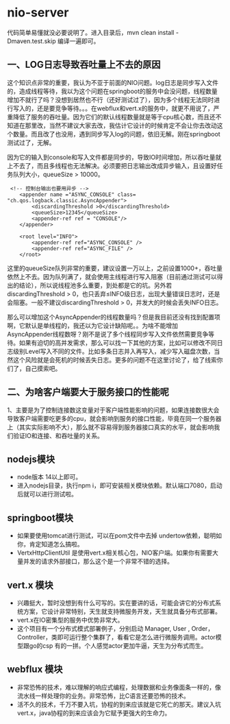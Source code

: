 # nio-server
代码简单易懂就没必要说明了。进入目录后，mvn clean install -Dmaven.test.skip 编译一遍即可。

## 一、LOG日志导致吞吐量上不去的原因

这个知识点非常的重要，我认为不亚于前面的NIO问题。log日志是同步写入文件的，造成线程等待，我以为这个问题在springboot的服务中会没问题，线程数量增加不就行了吗？没想到居然也不行（还好测试过了），因为多个线程无法同时进行写入的，还是要竞争等待。。。在webflux和vert.x的服务中，就更不用说了，严重降低了服务的吞吐量。因为它们的默认线程数量就是等于cpu核心数，而且还不知道在那里改，当然不建议大家去改，我估计它设计的时候肯定不会让你去改动这个数量。而且改了也没用，遇到同步写入log的问题，依旧无解。刚在springboot测试过了，无解。

因为它的输入到console和写入文件都是同步的，导致IO时间增加，所以吞吐量就上不去了，而且多线程也无法解决。必须要把日志输出改成异步输入，且设置好任务队列大小，queueSize > 10000。

```
 <!-- 控制台输出也要用异步 -->
    <appender name ="ASYNC_CONSOLE" class= "ch.qos.logback.classic.AsyncAppender">
        <discardingThreshold >0</discardingThreshold>
        <queueSize>12345</queueSize>
        <appender-ref ref = "CONSOLE"/>
    </appender>

    <root level="INFO">
        <appender-ref ref="ASYNC_CONSOLE" />
        <appender-ref ref="ASYNC_FILE" />
    </root>

```

这里的queueSize队列非常的重要，建议设置一万以上，之前设置1000+，吞吐量依然上不去。因为队列满了，就会使用主线程进行写入阻塞（目前通过测试可以得出的结论），所以说线程池多么重要，到处都是它的坑。另外若discardingThreshold > 0，也只丢弃≤INFO级日志，出现大量错误日志时，还是会阻塞。一般不建议discardingThreshold > 0，并发大的时候会丢失INFO日志。

那么可以增加这个AsyncAppender的线程数量吗？但是我目前还没有找到配置项啊，它默认是单线程的，我还以为它设计缺陷呢。。为啥不能增加AsyncAppender线程数呀？刚不是说了多个线程同步写入文件依然需要竞争等待。如果有迫切的高并发需求，那么可以找一下其他的方案，比如可以修改不同日志级别Level写入不同的文件。比如多条日志并入再写入，减少写入磁盘次数，当然这个风险就是会死机的时候丢失日志。更多的问题不在这里讨论了，给了线索你们了，自己摸索吧。
        
## 二、为啥客户端要大于服务接口的性能呢

1、主要是为了控制连接数这变量对于客户端性能影响的问题，如果连接数很大会导致客户端需要吃更多的cpu，就会影响到服务的接口性能，毕竟在同一个服务器上（其实实际影响不大），那么就不容易得到服务器接口真实的水平，就会影响我们验证IO和连接、和吞吐量的关系。


## nodejs模块
- node版本 14以上即可。
- 进入nodejs目录，执行npm i，即可安装相关模块依赖。默认端口7080，启动后就可以进行测试啦。

## springboot模块

- 如果要使用tomcat进行测试，可以在pom文件中去掉 undertow依赖，聪明如你，肯定知道怎么搞啦。
- VertxHttpClientUtil 是使用vert.x相关核心包，NIO客户端。如果你有需要大量并发的请求外部接口，那么这个是一个非常不错的选择。

## vert.x 模块

- 兴趣挺大，暂时没想到有什么可写的。实在要讲的话，可能会讲它的分布式系统方案，它设计非常特别，天生就支持微服务开发，天生就具备分布式部署。
- vert.x在IO密集型的服务中优势非常大。
- 这个项目有一个分布式模式部署例子，分别启动 Manager, User , Order，Controller，类即可运行整个集群了，看看它是怎么进行微服务调用。actor模型跟go的csp 有的一拼。个人感觉actor更加牛逼，天生为分布式而生。

## webflux 模块

- 非常恐怖的技术，难以理解的响应式编程，处理数据和业务像面条一样的，像流水线一样处理你的业务。非常恐怖，比C语言还要恐怖的技术。
- 活不久的技术，千万不要入坑，协程的到来应该就是它死亡的那天。建议入坑vert.x，java协程的到来应该会为它赋予更强大的生命力。






